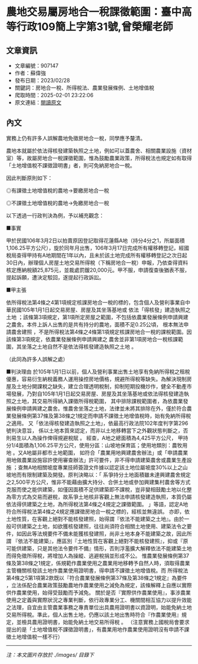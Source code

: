 # 農地交易屬房地合一稅課徵範圍：臺中高等行政109簡上字第31號,曾榮耀老師

## 文章資訊
- 文章編號：907147
- 作者：蘇偉強
- 發布日期：2023/02/28
- 關鍵詞：房地合一稅、所得稅法、農業發展條例、土地增值稅
- 爬取時間：2025-02-01 23:22:06
- 原文連結：[閱讀原文](https://real-estate.get.com.tw/Columns/detail.aspx?no=907147)

## 內文


實務上仍有許多人誤解農地免徵房地合一稅，同學應予釐清。


農地本就屬於依法得核發建築執照之土地，例如可以蓋農舍、相關農業設施（資材室）等，故屬房地合一稅課徵範圍，惟為鼓勵農業政策，所得稅法也規定如有取得「土地增值稅不課徵證明書」者，則可免納房地合一稅。


因此判斷原則如下：


◎有課徵土地增值稅的農地→要繳房地合一稅


◎不課徵土地增值稅的農地→免繳房地合一稅


以下透過一行政判決為例，予以補充觀念：


■事實


甲於民國106年3月2日以拍賣原因登記取得花蓮縣A地（持分4分之1，所屬面積1,106.25平方公尺），旋於同年月出售，106年3月17日完成所有權移轉登記，經國稅局查得甲持有A地期間在1年以內，且未於該土地完成所有權移轉登記之次日起30日內，辦理個人房屋土地交易所得稅（下稱房地合一稅）申報，乃依查得資料核定應納稅額25,875元，並裁處罰鍰20,000元。甲不服，申請復查後猶表不服，提起訴願，遭決定駁回，遂提起行政訴訟。


■甲主張


依所得稅法第4條之4第1項規定核課房地合一稅的標的，包含個人及營利事業自中華民國105年1月1日起交易房屋、房屋及其坐落基地或
依法「得核發」建造執照之土地
；該條第3項規定，第1項所定房屋之範圍，不包括依農業發展條例申請興建之農舍。本件上訴人出售的是共有持分的農地，面積不足0.25公頃，
根本無法申請農舍建照
，不是所得稅法第4條之4條第1項規定核課房地合一稅的課稅範圍。因該條第3項規定，依農業發展條例申請興建之
農舍並非第1項房地合一稅核課範圍，其坐落之土地自然不是依法得核發建造執照之土地
。


（此同為許多人誤解之處）


■判決理由
於105年1月1日以前，個人及營利事業出售土地享有免納所得稅之租稅優惠，容易衍生納稅義務人運用操控房地價格，規避所得稅等缺失。為解決現制房屋及土地分開課稅之缺失，建立合理透明稅制，抑制短期投機炒作，健全不動產市場發展，乃對自105年1月1日起交易房屋、房屋及其坐落基地或依法得核發建造執照之土地，其交易所得納入課徵所得稅範圍，
其中排除課稅範圍者，為依農業發展條例申請興建之農舍。惟農舍坐落之土地，法律並未將其排除在外，僅於符合農業發展條例第37條及第38條之1規定而申請不課徵土地增值稅時，始有免納所得稅之適用。
又「依法得核發建造執照之土地」，依最高行政法院102年度判字第296號判決意旨，
係以土地本質來認定，而非以土地移轉當下之外觀狀態判斷之，否則易生以人為操作俾得規避稅賦
。
經查，A地之總面積為4,425平方公尺，
甲持分1/4面積為1,106.25平方公尺，使用分區：山坡地保育區；使用地類別：農牧用地
。又A地屬非都市土地範圍，
如符合「農業用地興建農舍辦法」或「申請農業用地做農業設施容許使用審查辦法」許可要件，非不得申請建築農舍或農業生產設施
；查無A地相關坡度專業技師簽證文件據以認定該土地位屬坡度30%以上之山坡地而有限制建築及開發。原判決略以：「
系爭持分土地面積雖未達興建農舍規定之2,500平方公尺，惟非不能藉由擴大持分、合併土地或參加興建集村農舍等方式克服而使之能供建築，如僅因面積不足供建築即不課稅，豈非變相鼓勵土地以化整為零方式為交易而避稅，故系爭土地核非客觀上無法申請核發建造執照，本質仍屬依法得供建築之土地，為所得稅法第4條之4規定之課徵範圍。
」等語，認定A地符合所得稅法第4條之4規定應課徵房地合一稅之標的，經核並無違誤。
亦即，依土地性質，在客觀上絕對不能核發建照，始得謂『依法不能建築之土地』。由於一般可供建築之土地，如欲獲核發建照，往往尚須符合相關土地使用、建築法令之要件，如因此等法規要件不備未能獲核發建照，尚非土地本身不能建築之故，因此所謂
『依法不能建築』，應區別『土地性質在客觀上絕對不能核發建照』，抑或『原可能供建築，只是其他法令要件不備』情形，否則浮濫擴大解釋依法不能建築土地而得免徵所得稅，將增加人為操縱、逃避稅捐並形成不公。
惟農業發展條例第37條及第38條之1規定，係規範作農業使用之農業用地移轉予自然人時，須取得農業主管機關核發該土地作農業使用證明書，得申請不課徵土地增值稅。而
所得稅法第4條之5第1項第2款既以『符合農業發展條例第37條及第38條之1規定』為要件
，立法係配合農業政策鼓勵農地作農業使用之減免為規定，該條解釋上自應以實際供作農業使用，始得受鼓勵而予減免。
關於是否『實際供作農業使用』，事涉農業使用之定義與實際狀況之專業判斷，依行政專業分工、機關間相互協力以提升效能之法理，自宜由主管農業事務之專責單位出具農用證明書以資證明，始能免納土地交易所得稅。準此，個人出售土地，仍應以該土地出售時符合『作農業使用』規定，並檢具農用證明書，始能免納土地交易所得稅
。
（注意實務上國稅局會要求提出的是「土地增值稅不課徵證明書」，有農業用地作農業使用證明沒有申請不課徵土地增值稅一樣不行）

---
*注：本文圖片存放於 ./images/ 目錄下*
